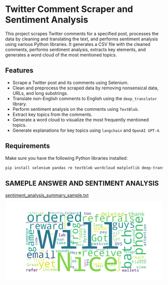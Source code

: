 # Twitter Comment Scraper and Sentiment Analysis

This project scrapes Twitter comments for a specified post, processes the data by cleaning and translating the text, and performs sentiment analysis using various Python libraries. It generates a CSV file with the cleaned comments, performs sentiment analysis, extracts key elements, and generates a word cloud of the most mentioned topics.

## Features

- Scrape a Twitter post and its comments using Selenium.
- Clean and preprocess the scraped data by removing nonsensical data, URLs, and long substrings.
- Translate non-English comments to English using the `deep_translator` library.
- Perform sentiment analysis on the comments using `TextBlob`.
- Extract key topics from the comments.
- Generate a word cloud to visualize the most frequently mentioned topics.
- Generate explanations for key topics using `langchain` and `OpenAI GPT-4`.

## Requirements

Make sure you have the following Python libraries installed:

```bash
pip install selenium pandas re textblob wordcloud matplotlib deep-translator langchain_openai scikit-learn
```

##  SAMEPLE ANSWER AND SENTIMENT ANALYSIS

[sentiment_analysis_summary_sample.txt](SentimentAnalysisX/answers_Jul05.txt)

![Word Cloud](SentimentAnalysisX/wordcloud_Jul05.png)
